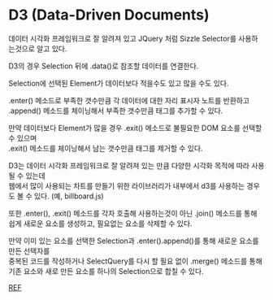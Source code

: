 # D3 (Data-Driven Documents)
데이터 시각화 프레임워크로 잘 알려져 있고 JQuery 처럼 Sizzle Selector를 사용하는것으로 알고 있다.

D3의 경우 Selection 뒤에 .data()로 참조할 데이터를 연결한다.   

Selection에 선택된 Element가 데이터보다 적을수도 있고 많을 수도 있다.

.enter() 메소드로 부족한 갯수만큼 각 데이터에 대한 자리 표시자 노트를 반환하고   
.append() 메소드를 체이닝해서 부족한 갯수만큼 태그를 추가할 수 있다.   

만약 데이터보다 Element가 많을 경우 .exit() 메소드로 불필요한 DOM 요소를 선택할 수 있으며   
.exit() 메소드를 체이닝해서 남는 갯수만큼 태그를 제거할 수 있다.   

D3는 데이터 시각화 프레임워크로 잘 알려져 있는 만큼 다양한 시각화 목적에 따라 사용될 수 있는데   
웹에서 많이 사용되는 차트를 만들기 위한 라이브러리가 내부에서 d3를 사용하는 경우도 볼 수 있다. (예, billboard.js)   

또한 .enter(), .exit() 메소드를 각자 호출해 사용하는것이 아닌 .join() 메소드를 통해 쉽게 새로운 요소를 생성하고, 필요없는 요소를 삭제할 수 있다.

만약 이미 있는 요소를 선택한 Selection과 .enter().append()를 통해 새로운 요소를 만든 선택자를   
중복된 코드를 작성하거나 SelectQuery를 다시 할 필요 없이 .merge() 메소드를 통해 기존 요소와 새로 만든 요소를 하나의 Selection으로 합칠 수 있다.

[REF](https://github.com/d3/d3-selection/blob/v3.0.0/README.md)
